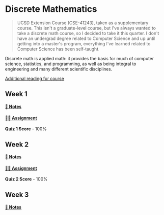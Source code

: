 # Discrete Mathematics

> UCSD Extension Course (CSE-41243), taken as a supplementary course. This isn't a graduate-level course, but I've always wanted to take a discrete math course, so I decided to take it this quarter. I don't have an undergrad degree related to Computer Science and up until getting into a master's program, everything I've learned related to Computer Science has been self-taught.

Discrete math is applied math: it provides the basis for much of computer science, statistics, and programming, as well as being integral to engineering and many different scientific disciplines.

[Additional reading for course](https://cseweb.ucsd.edu//~gill/BWLectSite/)

## Week 1
#### [📓 Notes](week1-notes.md)
#### [✍🏻 Assignment](week1-assignment.md)

**Quiz 1 Score** - 100%

## Week 2
#### [📓 Notes](week2-notes.md)
#### [✍🏻 Assignment](week2-assignment.md)

**Quiz 2 Score** - 100%

## Week 3
#### [📓 Notes](week3-notes.md)
